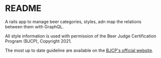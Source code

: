 # README

A rails app to manage beer categories, styles, adn map the relations between them with GraphQL.

All style information is used with permission of the Beer Judge Certification Program (BJCP), Copyright 2021.

The most up to date guideline are available on the [BJCP's official website](https://www.bjcp.org/bjcp-style-guidelines/).

